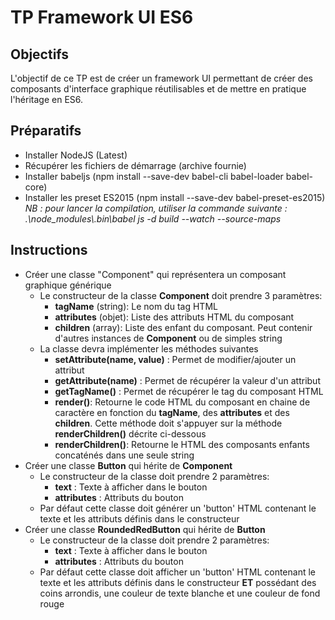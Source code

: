 # TP Framework UI ES6

## Objectifs

L'objectif de ce TP est de créer un framework UI permettant de créer des composants d'interface graphique réutilisables et de mettre en pratique l'héritage en ES6.

## Préparatifs
- Installer NodeJS (Latest)
- Récupérer les fichiers de démarrage (archive fournie)
- Installer babeljs (npm install --save-dev babel-cli babel-loader babel-core)
- Installer les preset ES2015 (npm install --save-dev babel-preset-es2015)
*NB : pour lancer la compilation, utiliser la commande suivante : .\node_modules\\.bin\babel js -d build --watch --source-maps*

## Instructions

- Créer une classe "Component" qui représentera un composant graphique générique
    + Le constructeur de la classe **Component** doit prendre 3 paramètres:
        * **tagName** (string): Le nom du tag HTML
        * **attributes** (objet): Liste des attributs HTML du composant
        * **children** (array): Liste des enfant du composant. Peut contenir d'autres instances de **Component** ou de simples string
    + La classe devra implémenter les méthodes suivantes
        * **setAttribute(name, value)** : Permet de modifier/ajouter un attribut
        * **getAttribute(name)** : Permet de récupérer la valeur d'un attribut
        * **getTagName()** : Permet de récupérer le tag du composant HTML
        * **render()**: Retourne le code HTML du composant en chaine de caractère en fonction du **tagName**, des **attributes** et des **children**. Cette méthode doit s'appuyer sur la méthode **renderChildren()** décrite ci-dessous
        * **renderChildren()**: Retourne le HTML des composants enfants concaténés dans une seule string
- Créer une classe **Button** qui hérite de **Component**
    + Le constructeur de la classe doit prendre 2 paramètres:
        * **text** : Texte à afficher dans le bouton
        * **attributes** : Attributs du bouton
    + Par défaut cette classe doit générer un 'button' HTML contenant le texte et les attributs définis dans le constructeur
- Créer une classe **RoundedRedButton** qui hérite de **Button**
    + Le constructeur de la classe doit prendre 2 paramètres:
        * **text** : Texte à afficher dans le bouton
        * **attributes** : Attributs du bouton
    + Par défaut cette classe doit afficher un 'button' HTML contenant le texte et les attributs définis dans le constructeur **ET** possédant des coins arrondis, une couleur de texte blanche et une couleur de fond rouge